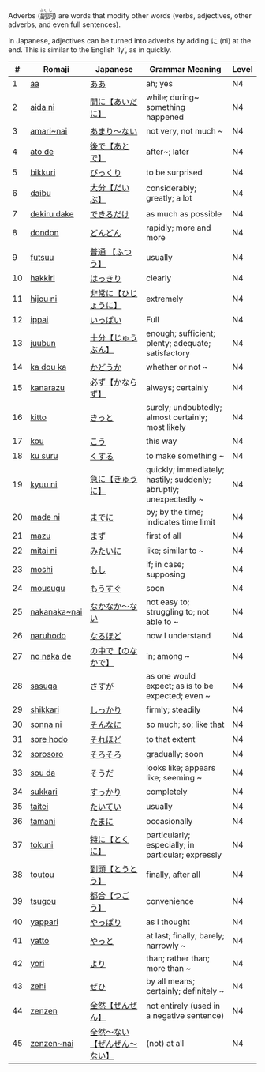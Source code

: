 Adverbs (<ruby>副<rt>ふく</rt>詞<rt>し</rt></ruby>) are words that modify other words (verbs, adjectives, other adverbs, and even full sentences).

In Japanese, adjectives can be turned into adverbs by adding に (ni) at the end. This is similar to the English ‘ly’, as in quickly.

|#|	Romaji|	Japanese|	Grammar Meaning|	Level|
| --- | --- | --- | --- | --- |
|1|[aa](aa.md)|[ああ](aa.md)|ah; yes|	N4|
|2|[aida ni](aidani.md)|[間に【あいだに】](aidani.md)|while; during~ something happened|	N4|
|3|[amari~nai](amarinai.md)|[あまり～ない](amarinai.md)|not very, not much ~|	N4|
|4|[ato de](atode.md)|[後で【あとで】](atode.md)|after~; later|	N4|
|5|[bikkuri](bikkuri.md)|[びっくり](bikkuri.md)|to be surprised|	N4|
|6|[daibu](daibu.md)|[大分【だいぶ】](daibu.md)|considerably; greatly; a lot|	N4|
|7|[dekiru dake](dekirudake.md)|[できるだけ](dekirudake.md)|as much as possible|	N4|
|8|[dondon](dondon.md)|[どんどん](dondon.md)|rapidly; more and more|	N4|
|9|[futsuu](futsuu.md)|[普通 【ふつう】](futsuu.md)|usually|	N4|
|10|[hakkiri](hakkiri.md)|[はっきり](hakkiri.md)|clearly|	N4|
|11|[hijou ni](hijouni.md)|[非常に【ひじょうに】](hijouni.md)|extremely|	N4|
|12|[ippai](ippai.md)|[いっぱい](ippai.md)|Full|	N4|
|13|[juubun](juubun.md)|[十分【じゅうぶん】](juubun.md)|enough; sufficient; plenty; adequate; satisfactory|	N4|
|14|[ka dou ka](kadouka.md)|[かどうか](kadouka.md)|whether or not ~|	N4|
|15|[kanarazu](kanarazu.md)|[必ず【かならず】](kanarazu.md)|always; certainly|	N4|
|16|[kitto](kitto.md)|[きっと](kitto.md)|surely; undoubtedly; almost certainly; most likely|	N4|
|17|[kou](kou.md)|[こう](kou.md)|this way|	N4|
|18|[ku suru](kusuru.md)|[くする](kusuru.md)|to make something ~|	N4|
|19|[kyuu ni](kyuuni.md)|[急に【きゅうに】](kyuuni.md)|quickly; immediately; hastily; suddenly; abruptly; unexpectedly ~|	N4|
|20|[made ni](madeni.md)|[までに](madeni.md)|by; by the time; indicates time limit|	N4|
|21|[mazu](mazu.md)|[まず](mazu.md)|first of all|	N4|
|22|[mitai ni](mitaini.md)|[みたいに](mitaini.md)|like; similar to ~|	N4|
|23|[moshi](moshi.md)|[もし](moshi.md)|if; in case; supposing|	N4|
|24|[mousugu](mousugu.md)|[もうすぐ](mousugu.md)|soon|	N4|
|25|[nakanaka~nai](nakanakanai.md)|[なかなか～ない](nakanakanai.md)|not easy to; struggling to; not able to ~|	N4|
|26|[naruhodo](naruhodo.md)|[なるほど](naruhodo.md)|now I understand|	N4|
|27|[no naka de](nonakade.md)|[の中で【のなかで】](nonakade.md)|in; among ~|	N4|
|28|[sasuga](sasuga.md)|[さすが](sasuga.md)|as one would expect; as is to be expected; even ~|	N4|
|29|[shikkari](shikkari.md)|[しっかり](shikkari.md)|firmly; steadily|	N4|
|30|[sonna ni](sonnani.md)|[そんなに](sonnani.md)|so much; so; like that|	N4|
|31|[sore hodo](sorehodo.md)|[それほど](sorehodo.md)|to that extent|	N4|
|32|[sorosoro](sorosoro.md)|[そろそろ](sorosoro.md)|gradually; soon|	N4|
|33|[sou da](souda.md)|[そうだ](souda.md)|looks like; appears like; seeming ~|	N4|
|34|[sukkari](sukkari.md)|[すっかり](sukkari.md)|completely|	N4|
|35|[taitei](taitei.md)|[たいてい](taitei.md)|usually|	N4|
|36|[tamani](tamani.md)|[たまに](tamani.md)|occasionally|	N4|
|37|[tokuni](tokuni.md)|[特に【とくに】](tokuni.md)|particularly; especially; in particular; expressly|	N4|
|38|[toutou](toutou.md)|[到頭【とうとう】](toutou.md)|finally, after all|	N4|
|39|[tsugou](tsugou.md)|[都合【つごう】](tsugou.md)|convenience	|N4|
|40|[yappari](yappari.md)|[やっぱり](yappari.md)|as I thought|	N4|
|41|[yatto](yatto.md)|[やっと](yatto.md)|at last; finally; barely; narrowly ~|	N4|
|42|[yori](yori.md)|[より](yori.md)|than; rather than; more than ~	|N4|
|43|[zehi](zehi.md)|[ぜひ](zehi.md)|by all means; certainly; definitely ~|	N4|
|44|[zenzen](zenzen.md)|[全然【ぜんぜん】](zenzen.md)|not entirely (used in a negative sentence)|	N4|
|45|[zenzen~nai](zenzennai.md)|[全然～ない【ぜんぜん～ない】](zenzennai.md)|(not) at all	|N4|